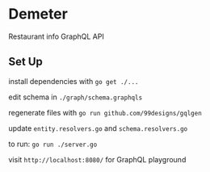 # Demeter
Restaurant info GraphQL API

## Set Up
install dependencies with `go get ./...`

edit schema in `./graph/schema.graphqls`

regenerate files with `go run github.com/99designs/gqlgen`

update `entity.resolvers.go` and `schema.resolvers.go`

to run: `go run ./server.go`

visit `http://localhost:8080/` for GraphQL playground

